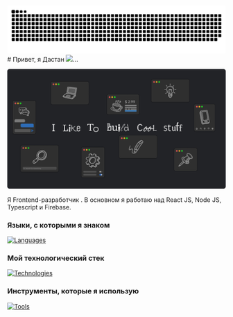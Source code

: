 <picture>
  <source
    media="(prefers-color-scheme: dark)"
    srcset="https://raw.githubusercontent.com/platane/snk/output/github-contribution-grid-snake-dark.svg"
  />
  <source
    media="(prefers-color-scheme: light)"
    srcset="https://raw.githubusercontent.com/platane/snk/output/github-contribution-grid-snake.svg"
  />
  <img
    alt="github contribution grid snake animation"
    src="https://raw.githubusercontent.com/platane/snk/output/github-contribution-grid-snake.svg"
  />
</picture>
<br>
# Привет, я Дастан <img src="https://media.giphy.com/media/hvRJCLFzcasrR4ia7z/giphy.gif" style="width: 35px;">...

![Me](https://github.com/SoorajSNBlaze333/SoorajSNBlaze333/blob/master/Github_Readme.png)

Я Frontend-разработчик . В основном я работаю над  React JS, Node JS, Typescript и Firebase. 

### Языки, с которыми я знаком
[![Languages](https://skillicons.dev/icons?i=js,ts,html,css,python)](https://skillicons.dev)

### Мой технологический стек
[![Technologies](https://skillicons.dev/icons?i=react,redux,nodejs,sass,next,tailwind,bootstrap,express,firebase,mongodb)](https://skillicons.dev)

### Инструменты, которые я использую
[![Tools](https://skillicons.dev/icons?i=vscode,github,figma)](https://skillicons.dev)


